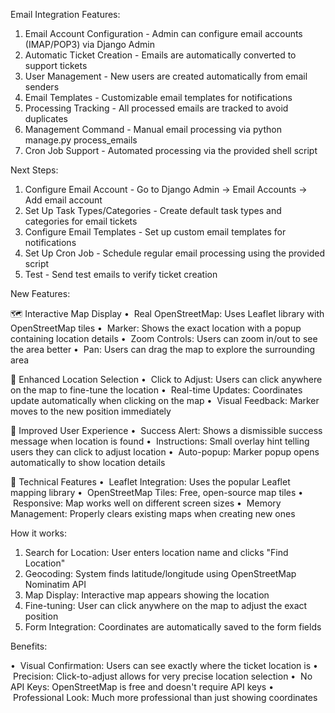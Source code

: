 Email Integration Features:

1. Email Account Configuration - Admin can configure email accounts (IMAP/POP3) via Django Admin
2. Automatic Ticket Creation - Emails are automatically converted to support tickets 
3. User Management - New users are created automatically from email senders
4. Email Templates - Customizable email templates for notifications
5. Processing Tracking - All processed emails are tracked to avoid duplicates
6. Management Command - Manual email processing via python manage.py process_emails
7. Cron Job Support - Automated processing via the provided shell script

Next Steps:

1. Configure Email Account - Go to Django Admin → Email Accounts → Add email account
2. Set Up Task Types/Categories - Create default task types and categories for email tickets
3. Configure Email Templates - Set up custom email templates for notifications
4. Set Up Cron Job - Schedule regular email processing using the provided script
5. Test - Send test emails to verify ticket creation

New Features:

🗺️ Interactive Map Display
•  Real OpenStreetMap: Uses Leaflet library with OpenStreetMap tiles
•  Marker: Shows the exact location with a popup containing location details
•  Zoom Controls: Users can zoom in/out to see the area better
•  Pan: Users can drag the map to explore the surrounding area

🎯 Enhanced Location Selection
•  Click to Adjust: Users can click anywhere on the map to fine-tune the location
•  Real-time Updates: Coordinates update automatically when clicking on the map
•  Visual Feedback: Marker moves to the new position immediately

📍 Improved User Experience
•  Success Alert: Shows a dismissible success message when location is found
•  Instructions: Small overlay hint telling users they can click to adjust location
•  Auto-popup: Marker popup opens automatically to show location details

🔧 Technical Features
•  Leaflet Integration: Uses the popular Leaflet mapping library
•  OpenStreetMap Tiles: Free, open-source map tiles
•  Responsive: Map works well on different screen sizes
•  Memory Management: Properly clears existing maps when creating new ones

How it works:

1. Search for Location: User enters location name and clicks "Find Location"
2. Geocoding: System finds latitude/longitude using OpenStreetMap Nominatim API
3. Map Display: Interactive map appears showing the location
4. Fine-tuning: User can click anywhere on the map to adjust the exact position
5. Form Integration: Coordinates are automatically saved to the form fields

Benefits:

•  Visual Confirmation: Users can see exactly where the ticket location is
•  Precision: Click-to-adjust allows for very precise location selection
•  No API Keys: OpenStreetMap is free and doesn't require API keys
•  Professional Look: Much more professional than just showing coordinates
